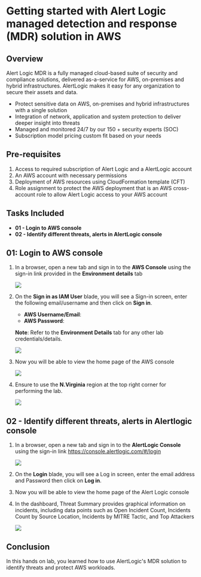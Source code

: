 # Getting started with Alert Logic managed detection and response (MDR) solution in AWS

## Overview

Alert Logic MDR is a fully managed cloud-based suite of security and compliance solutions, delivered as-a-service for AWS, on-premises and hybrid infrastructures. AlertLogic makes it easy for any organization to secure their assets and data.
- Protect sensitive data on AWS, on-premises and hybrid infrastructures with a single solution 
- Integration of network, application and system protection to deliver deeper insight into threats 
- Managed and monitored 24/7 by our 150 + security experts (SOC)
- Subscription model pricing custom fit based on your needs

## Pre-requisites

1. Access to required subscription of Alert Logic and a AlertLogic account
2. An AWS account with necessary permissions
3. Deployment of AWS resources using CloudFormation template (CFT)
4. Role assignment to protect the AWS deployment that is an AWS cross-account role to allow Alert Logic access to your AWS account

## Tasks Included
  
* **01 - Login to AWS console**
* **02 - Identify different threats, alerts in AlertLogic console**

## 01: Login to AWS console

1. In a browser, open a new tab and sign in to the **AWS Console** using the sign-in link provided in the **Environment details** tab 
   
   ![](https://github.com/CloudLabs-Samples/EduLabs/blob/main/AWS/Fortinet/images/envdetails.png)

2. On the **Sign in as IAM User** blade, you will see a Sign-in screen,  enter the following email/username and then click on **Sign in**.  

   * **AWS Username/Email**:  <inject key="AzureAdUserEmail"></inject> 
   * **AWS Password**:  <inject key="AzureAdUserPassword"></inject>

   **Note**: Refer to the **Environment Details** tab for any other lab credentials/details.
        
   ![](https://github.com/CloudLabs-Samples/EduLabs/blob/main/AWS/Fortinet/images/awsconsolecreds.png)

3. Now you will be able to view the home page of the AWS console
   
    ![](https://github.com/CloudLabs-Samples/EduLabs/blob/main/AWS/Fortinet/images/consolehome.png)
    
4. Ensure to use the **N.Virginia** region at the top right corner for performing the lab.
   
    ![](https://github.com/CloudLabs-Samples/EduLabs/blob/main/AWS/Fortinet/images/region.png)
      
## 02 - Identify different threats, alerts in Alertlogic console

1. In a browser, open a new tab and sign in to the **AlertLogic Console** using the sign-in link https://console.alertlogic.com/#/login
   
   ![](https://github.com/CloudLabs-Samples/EduLabs/blob/main/AWS/Fortinet/images/alertlogicconsole.png)

2. On the **Login** blade, you will see a Log in screen,  enter the email address and Password then click on **Log in**.  

3. Now you will be able to view the home page of the Alert Logic console
   
4. In the dashboard, Threat Summary provides graphical information on incidents, including data points such as Open Incident Count, Incidents Count by Source Location, Incidents by MITRE Tactic, and Top Attackers
   
    ![](https://github.com/CloudLabs-Samples/EduLabs/blob/main/AWS/Fortinet/images/alertlogicdashboard.png)
      
## Conclusion 
In this hands on lab, you learned how to use AlertLogic's MDR solution to identify threats and protect AWS workloads. 
